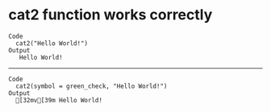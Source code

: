 # cat2 function works correctly

    Code
      cat2("Hello World!")
    Output
       Hello World!

---

    Code
      cat2(symbol = green_check, "Hello World!")
    Output
      [32mv[39m Hello World!

